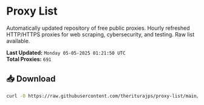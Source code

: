 # Proxy List

Automatically updated repository of free public proxies. Hourly refreshed HTTP/HTTPS proxies for web scraping, cybersecurity, and testing. Raw list available.

**Last Updated:** `Monday 05-05-2025 01:21:50 UTC`  
**Total Proxies:** `691`

## 📥 Download
```bash
curl -O https://raw.githubusercontent.com/theriturajps/proxy-list/main/proxies.txt
